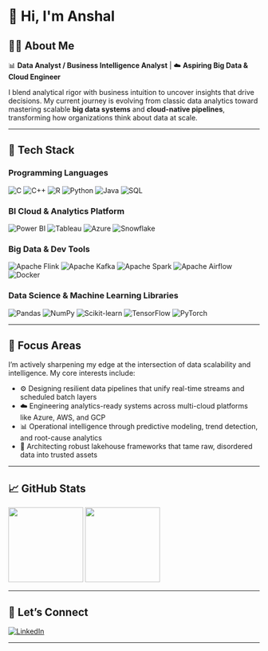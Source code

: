 # 👋 Hi, I'm Anshal

## 👨‍💻 About Me

📊 **Data Analyst / Business Intelligence Analyst** | ☁️ **Aspiring Big Data & Cloud Engineer**

I blend analytical rigor with business intuition to uncover insights that drive decisions. My current journey is evolving from classic data analytics toward mastering scalable **big data systems** and **cloud-native pipelines**, transforming how organizations think about data at scale.

---

## 🚀 Tech Stack

### Programming Languages

![C](https://img.shields.io/badge/C-C28800?style=for-the-badge&logo=c&logoColor=white)
![C++](https://img.shields.io/badge/C++-C28800?style=for-the-badge&logo=c%2B%2B&logoColor=white)
![R](https://img.shields.io/badge/R-C28800?style=for-the-badge&logo=r&logoColor=white)
![Python](https://img.shields.io/badge/Python-C28800?style=for-the-badge&logo=python&logoColor=white)
![Java](https://img.shields.io/badge/Java-C28800?style=for-the-badge&logo=java&logoColor=white)
![SQL](https://img.shields.io/badge/SQL-C28800?style=for-the-badge&logo=postgresql&logoColor=white)

### BI Cloud & Analytics Platform

![Power BI](https://img.shields.io/badge/PowerBI-C28800?style=for-the-badge&logo=powerbi&logoColor=white)
![Tableau](https://img.shields.io/badge/Tableau-C28800?style=for-the-badge&logo=tableau&logoColor=white)
![Azure](https://img.shields.io/badge/Azure-C28800?style=for-the-badge&logo=microsoft&logoColor=white)
![Snowflake](https://img.shields.io/badge/Snowflake-C28800?style=for-the-badge&logo=snowflake&logoColor=white)

### Big Data & Dev Tools

![Apache Flink](https://img.shields.io/badge/Apache%20Flink-C28800?style=for-the-badge&logo=apacheflink&logoColor=white)
![Apache Kafka](https://img.shields.io/badge/Apache%20Kafka-C28800?style=for-the-badge&logo=apachekafka&logoColor=white)
![Apache Spark](https://img.shields.io/badge/Apache%20Spark-C28800?style=for-the-badge&logo=apachespark&logoColor=white)
![Apache Airflow](https://img.shields.io/badge/Apache%20Airflow-C28800?style=for-the-badge&logo=apacheairflow&logoColor=white)
![Docker](https://img.shields.io/badge/Docker-C28800?style=for-the-badge&logo=docker&logoColor=white)

### Data Science & Machine Learning Libraries

![Pandas](https://img.shields.io/badge/Pandas-C28800?style=for-the-badge&logo=pandas&logoColor=white)
![NumPy](https://img.shields.io/badge/NumPy-C28800?style=for-the-badge&logo=numpy&logoColor=white)
![Scikit-learn](https://img.shields.io/badge/Scikit--Learn-C28800?style=for-the-badge&logo=scikit-learn&logoColor=white)
![TensorFlow](https://img.shields.io/badge/TensorFlow-C28800?style=for-the-badge&logo=tensorflow&logoColor=white)
![PyTorch](https://img.shields.io/badge/PyTorch-C28800?style=for-the-badge&logo=pytorch&logoColor=white)

--- 
## 🎯 Focus Areas

I’m actively sharpening my edge at the intersection of data scalability and intelligence. My core interests include:
- ⚙️ Designing resilient data pipelines that unify real-time streams and scheduled batch layers
- ☁️ Engineering analytics-ready systems across multi-cloud platforms like Azure, AWS, and GCP
- 📊 Operational intelligence through predictive modeling, trend detection, and root-cause analytics
- 🧱 Architecting robust lakehouse frameworks that tame raw, disordered data into trusted assets

---

## 📈 GitHub Stats

<p align="left">
  <img src="https://github-readme-stats.vercel.app/api?username=anshalchopra&show_icons=true&theme=gruvbox" height="150" />
  <img src="https://github-readme-stats.vercel.app/api/top-langs/?username=anshalchopra&layout=compact&theme=gruvbox" height="150"/>
</p>

---

## 🤝 Let’s Connect

[![LinkedIn](https://img.shields.io/badge/LinkedIn-Anshal-blue?style=flat&logo=linkedin)](https://linkedin.com/in/anshalc)

---
